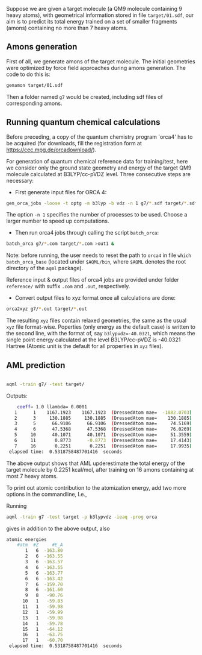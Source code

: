 

Suppose we are given a target molecule (a QM9 molecule containing 9 heavy atoms), with geometrical information stored in file `target/01.sdf`, our aim is to predict its total energy trained on a set of smaller fragments (amons) containing no more than 7 heavy atoms.

## Amons generation

First of all, we generate amons of the target molecule. The initial geometries were optimized by force field approaches during amons generation. The code to do this is:

```bash
genamon target/01.sdf
```

Then a folder named `g7` would be created, including sdf files of corresponding amons.


## Running quantum chemical calculations

Before preceding, a copy of the quantum chemistry program `orca4' has to be acquired (for downloads, fill the registration form at https://cec.mpg.de/orcadownload/).

For generation of quantum chemical reference data for training/test, here we consider only the ground state geometry and energy of the target QM9 molecule calculated at B3LYP/cc-pVDZ level. Three consecutive steps are necessary:

  - First generate input files for ORCA 4:
```bash
gen_orca_jobs -loose -t optg -m b3lyp -b vdz -n 1 g7/*.sdf target/*.sdf
```
The option `-n 1` specifies the number of processes to be used. Choose a larger number to speed up computations.

  - Then run orca4 jobs through calling the script `batch_orca`:
```bash
batch_orca g7/*.com target/*.com >out1 &
```
Note: before running, the user needs to reset the path to `orca4` in file `which batch_orca_base` (located under `$AQML/bin`, where `$AQML` denotes the root directory of the `aqml` package).

Reference input & output files of orca4 jobs are provided under folder `reference/` with suffix `.com` and `.out`, respectively.

  - Convert output files to xyz format once all calculations are done:
```bash
orca2xyz g7/*.out target/*.out
```
The resulting `xyz` files contain relaxed geometries, the same as the usual `xyz` file format-wise. Poperties (only energy as the default case) is written to the second line, with the format of, say `b3lypvdz=-40.0321`, which means the single point energy calculated at the level B3LYP/cc-pVDZ is -40.0321 Hartree (Atomic unit is the default for all properties in `xyz` files).

## AML prediction

```bash

aqml -train g7/ -test target/
```

Outputs:
```bash
    coeff= 1.0 llambda= 0.0001
   1      1    1167.1923    1167.1923  (DressedAtom mae=  -1882.0703)
   2      3     130.1885     130.1885  (DressedAtom mae=    130.1885)
   3      5      66.9106      66.9106  (DressedAtom mae=     74.5169)
   4      6      47.5368      47.5368  (DressedAtom mae=     76.0269)               ```
   5     10      40.1071      40.1071  (DressedAtom mae=     51.3559)
   6     11       0.8773      -0.8773  (DressedAtom mae=     17.4143)
   7     16       0.2251       0.2251  (DressedAtom mae=     17.9935)
 elapsed time:  0.5318758487701416  seconds
```
The above output shows that AML upderestimate the total energy of the target molecule by 0.2251 kcal/mol, after training on 16 amons containing at most 7 heavy atoms.

To print out atomic contribution to the atomization energy, add two more options in the commandline, I.e.,

Running
```bash
aqml -train g7 -test target -p b3lypvdz -ieaq -prog orca 
```
gives in addition to the above output, also
```bash
atomic energies
    #atm  #Z     #E_A 
       1   6  -163.80
       2   6  -163.55
       3   6  -163.57
       4   6  -163.55
       5   6  -163.77
       6   6  -163.42
       7   6  -159.70
       8   6  -161.60
       9   8   -90.76
      10   1   -59.83
      11   1   -59.98
      12   1   -59.99
      13   1   -59.98
      14   1   -59.78
      15   1   -64.12
      16   1   -63.75
      17   1   -60.70
 elapsed time:  0.5318758487701416  seconds
```


